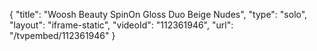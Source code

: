 {
    "title": "Woosh Beauty SpinOn Gloss Duo  Beige Nudes",
    "type": "solo",
    "layout": "iframe-static",
    "videoId": "112361946",
    "url": "\/tvpembed\/112361946"
}